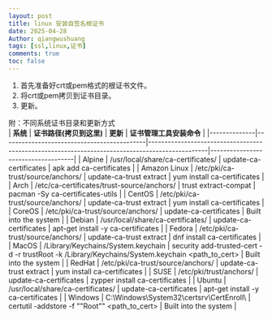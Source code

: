 ```yaml
---
layout: post
title: linux 安装自签名根证书
date: 2025-04-28
Author: qiangwushuang 
tags: [ssl,linux,证书]
comments: true
toc: false
---
```


1. 首先准备好crt或pem格式的根证书文件。  
2. 将crt或pem拷贝到证书目录。
3. 更新。

附：不同系统证书目录和更新方式  
| **系统**   | **证书路径(拷贝到这里)**                    | **更新**                                                                 | **证书管理工具安装命令**   |
|--------------|--------------------------------------------|------------------------------------------------------------------------------------------------|------------------------------------|
| Alpine       | /usr/local/share/ca-certificates/          | update-ca-certificates                                                                         | apk add ca-certificates            |
| Amazon Linux | /etc/pki/ca-trust/source/anchors/          | update-ca-trust extract                                                                        | yum install ca-certificates        |
| Arch         | /etc/ca-certificates/trust-source/anchors/ | trust extract-compat                                                                           | pacman -Sy ca-certificates-utils   |
| CentOS       | /etc/pki/ca-trust/source/anchors/          | update-ca-trust extract                                                                        | yum install ca-certificates        |
| CoreOS       | /etc/pki/ca-trust/source/anchors/          | update-ca-certificates                                                                         | Built into the system              |
| Debian       | /usr/local/share/ca-certificates/          | update-ca-certificates                                                                         | apt-get install -y ca-certificates |
| Fedora       | /etc/pki/ca-trust/source/anchors/          | update-ca-trust extract                                                                        | dnf install ca-certificates        |
| MacOS        | /Library/Keychains/System.keychain         | security add-trusted-cert -d -r trustRoot -k /Library/Keychains/System.keychain <path_to_cert> | Built into the system              |
| RedHat       | /etc/pki/ca-trust/source/anchors/          | update-ca-trust extract                                                                        | yum install ca-certificates        |
| SUSE         | /etc/pki/trust/anchors/                    | update-ca-certificates                                                                         | zypper install ca-certificates     |
| Ubuntu       | /usr/local/share/ca-certificates/          | update-ca-certificates                                                                         | apt-get install -y ca-certificates |
| Windows      | C:\Windows\System32\certsrv\CertEnroll\    | certutil -addstore -f ""Root"" <path_to_cert>                                                  | Built into the system              |
